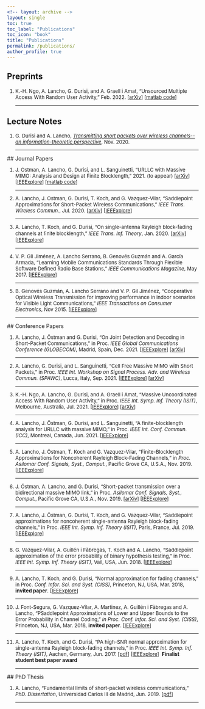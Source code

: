 ```yaml
---
<!-- layout: archive -->
layout: single
toc: true
toc_label: "Publications"
toc_icon: "book"
title: "Publications"
permalink: /publications/ 
author_profile: true
---
```

## Preprints
<font size="2">
<ol>
<li>
 K.-H. Ngo, A. Lancho, G. Durisi, and A. Graell i Amat, “Unsourced Multiple Access With Random User Activity,” Feb. 2022. 
 [<a href="https://arxiv.org/abs/2202.06365">arXiv</a>] [<a href="https://github.com/khachoang1412/UMA_random_user_activity">matlab code</a>]
</li><hr>

</ol>
</font>

## Lecture Notes
<font size="2">
<ol>
<li>
G. Durisi and A. Lancho, <em><a href="https://gdurisi.github.io/fbl-notes/">Transmitting short packets over wireless channels--an information-theoretic perspective</a></em>, Nov. 2020. 
</li>
<hr>
</ol>
</font>
## Journal Papers
<font size="2">
<ol>

<li>
 J. Ostman, A. Lancho, G. Durisi, and L. Sanguinetti, “URLLC with Massive MIMO: Analysis and Design at Finite Blocklength,” 2021. (to appear) [<a href="http://arxiv.org/abs/2009.10550">arXiv</a>] [<a href="https://ieeexplore.ieee.org/document/9416241">IEEExplore</a>] [<a href="https://github.com/infotheorychalmers/URLLC_Massive_MIMO">matlab code</a>]
</li>
<hr>

<li>
A. Lancho, J. Ostman, G. Durisi, T. Koch, and G. Vazquez-Vilar, 
“Saddlepoint Approximations for Short-Packet Wireless Communications,” 
<em>IEEE Trans. Wireless Commun.</em>, Jul. 2020.
[<a href="https://arxiv.org/abs/1904.10442">arXiv</a>] [<a href="https://ieeexplore.ieee.org/document/9072306">IEEExplore</a>]
</li>
<hr>

<li>
  A. Lancho, T. Koch, and G. Durisi, 
  “On single-antenna Rayleigh block-fading channels at ﬁnite blocklength,” 
  <em>IEEE Trans. Inf. Theory</em>, Jan. 2020.
  [<a href="https://arxiv.org/abs/1706.07778">arXiv</a>] [<a href="https://ieeexplore.ieee.org/document/8861117">IEEExplore</a>]
</li>
<hr>

<li>
  V. P. Gil Jiménez, A. Lancho Serrano, B. Genovés Guzmán and A. García Armada, 
  “Learning Mobile Communications Standards Through Flexible Software Defined Radio Base Stations,” 
  <em>IEEE Communications Magazine</em>, May 2017.
  [<a href="https://ieeexplore.ieee.org/document/7926928">IEEExplore</a>]
</li>
<hr>

<li>
  B. Genovés Guzmán, A. Lancho Serrano and V. P. Gil Jiménez, 
  “Cooperative Optical Wireless Transmission for improving performance in indoor scenarios for Visible Light Communications,” 
  <em>IEEE Transactions on Consumer Electronics</em>, Nov 2015.
  [<a href="https://ieeexplore.ieee.org/document/7389772">IEEExplore</a>]
</li>
<hr>

</ol>
</font>
## Conference Papers
<font size="2">
<ol>
<li>
A. Lancho, J. Östman and G. Durisi, “On Joint Detection and Decoding in Short-Packet Communications,” in Proc. <em>IEEE Global Communications Conference (GLOBECOM)</em>, Madrid, Spain, Dec. 2021.
[<a href="https://ieeexplore.ieee.org/document/9685448">IEEExplore</a>] 
[<a href="https://arxiv.org/pdf/2109.13669.pdf">arXiv</a>]
</li>
<hr>

<li>
A. Lancho, G. Durisi, and L. Sanguinetti, “Cell Free Massive MIMO with Short Packets,” in Proc. <em>IEEE Int. Workshop on Signal Process. Adv. and Wireless Commun. (SPAWC)</em>, Lucca, Italy, Sep. 2021. 
[<a href="https://ieeexplore.ieee.org/document/9593103">IEEExplore</a>]
[<a href="https://arxiv.org/abs/2107.10707">arXiv</a>]
</li>
<hr>

<li>
 K.-H. Ngo, A. Lancho, G. Durisi, and A. Graell i Amat, “Massive Uncoordinated Access With Random User Activity,” in Proc. <em>IEEE Int. Symp. Inf. Theory (ISIT)</em>, Melbourne, Australia, Jul. 2021.
 [<a href="https://ieeexplore.ieee.org/document/9518253">IEEExplore</a>]
 [<a href="http://arxiv.org/abs/2103.09721">arXiv</a>]
</li>
<hr>

  <li>
     A. Lancho, J. Östman, G. Durisi, and L. Sanguinetti, “A finite-blocklength analysis for URLLC with
massive MIMO,” in Proc. <em>IEEE Int. Conf. Commun. (ICC)</em>, Montreal, Canada, Jun. 2021. 
[<a href="https://ieeexplore.ieee.org/document/9500881">IEEExplore</a>]
  </li>
  <hr>

<li>
A. Lancho, J. Östman, T. Koch and G. Vazquez-Vilar, “Finite-Blocklength Approximations for Noncoherent Rayleigh Block-Fading Channels,” 
in <em>Proc. Asilomar Conf. Signals, Syst., Comput.</em>, Pacific Grove CA, U.S.A., Nov. 2019. 
[<a href="https://ieeexplore.ieee.org/document/9049072">IEEExplore</a>]
</li>
<hr>

 <li>
J. Östman, A. Lancho, and G. Durisi, “Short-packet transmission over a
  bidirectional massive MIMO link,” in Proc. <em>Asilomar Conf. Signals, Syst., Comput.</em>, Pacific Grove CA, U.S.A., Nov. 2019. 
  [<a href="https://arxiv.org/abs/1912.00718">arXiv</a>] [<a href="https://ieeexplore.ieee.org/document/9048838">IEEExplore</a>]
</li>
<hr>

<li>
    A. Lancho, J. Östman, G. Durisi, T. Koch, and G. Vazquez-Vilar, “Saddlepoint approximations for noncoherent single-antenna Rayleigh block-fading channels,” in Proc. <em>IEEE Int. Symp. Inf. Theory (ISIT)</em>, Paris, France, Jul. 2019.
    [<a href="https://ieeexplore.ieee.org/document/8849659">IEEExplore</a>]
  </li>
  <hr>

<li>
    G. Vazquez-Vilar, A. Guillén i Fàbregas, T. Koch and A. Lancho, 
    “Saddlepoint approximation of the error probability of binary hypothesis testing,” 
    in Proc. <em>IEEE Int. Symp. Inf. Theory (ISIT)</em>, Vail, USA, Jun. 2018.
    [<a href="https://ieeexplore.ieee.org/document/8437503?arnumber=8437503">IEEExplore</a>]
  </li>
  <hr>

<li>
    A. Lancho, T. Koch, and G. Durisi, “Normal approximation for fading channels,” 
    in Proc. <em>Conf. Infor. Sci. and Syst. (CISS)</em>, Princeton, NJ, USA, Mar. 2018, 
    <strong>invited paper</strong>. [<a href="https://ieeexplore.ieee.org/document/8362297">IEEExplore</a>]
</li>
<hr>

<li>
    J. Font-Segura, G. Vazquez-Vilar, A. Martinez, A. Guillén i Fàbregas and A. Lancho, 
    “PSaddlepoint Approximations of Lower and Upper Bounds to the Error Probability in Channel Coding,” 
    <em>in Proc. Conf. Infor. Sci. and Syst. (CISS)</em>, Princeton, NJ, USA, Mar. 2018, 
    <strong>invited paper</strong>. [<a href="https://ieeexplore.ieee.org/document/8362304">IEEExplore</a>]
</li>
<hr>

<li>
A. Lancho, T. Koch, and G. Durisi, “PA high-SNR normal approximation for single-antenna Rayleigh block-fading channels,” 
in Proc. <em>IEEE Int. Symp. Inf. Theory (ISIT)</em>, Aachen, Germany, Jun. 2017. 
[<a href="http://publications.lib.chalmers.se/records/fulltext/249350/local_249350.pdf"
      target="_blank">pdf</a>] [<a href="https://ieeexplore.ieee.org/document/8006834">IEEExplore</a>]
&nbsp;<b>Finalist student best paper award</b>
</li>
<hr>

</ol>
</font>
## PhD Thesis
<font size="2">
<ol>
  <li>
     A. Lancho, “Fundamental limits of short-packet wireless communications,” <em>PhD. Dissertation</em>, Universidad Carlos III de Madrid, Jun. 2019.
     [<a href="/files/2019/Thesis_Alex.pdf">pdf</a>]
  </li>
  <hr>
  </ol>
  </font>